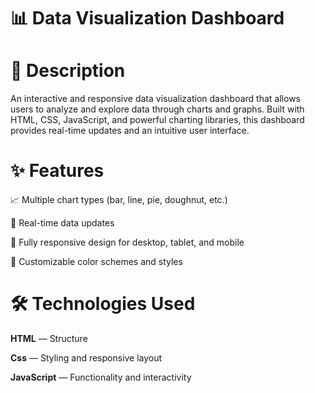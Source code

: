 # 📊 Data Visualization Dashboard
# 📌 Description
An interactive and responsive data visualization dashboard that allows users to analyze and explore data through charts and graphs.
Built with HTML, CSS, JavaScript, and powerful charting libraries, this dashboard provides real-time updates and an intuitive user interface.

# ✨ Features
📈 Multiple chart types (bar, line, pie, doughnut, etc.)

🔄 Real-time data updates

📱 Fully responsive design for desktop, tablet, and mobile

🎨 Customizable color schemes and styles


# 🛠️ Technologies Used
**HTML** — Structure

**Css** — Styling and responsive layout

**JavaScript** — Functionality and interactivity
